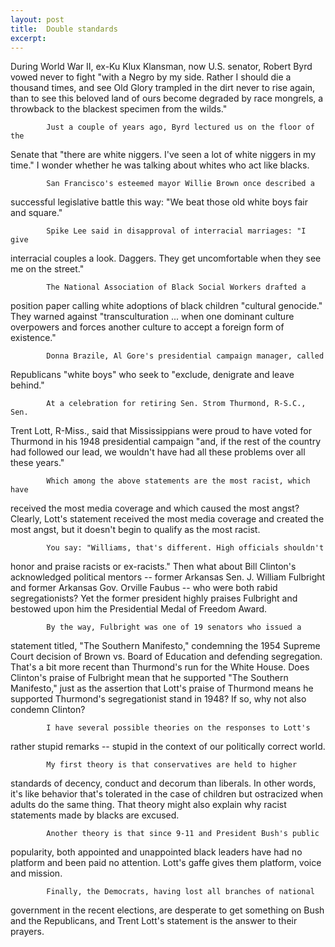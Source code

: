 ```yaml
---
layout: post
title:  Double standards
excerpt:
---
```












  During World War II, ex-Ku Klux Klansman, now U.S. senator,
Robert Byrd vowed never to fight "with a Negro by my side. Rather I should
die a thousand times, and see Old Glory trampled in the dirt never to rise
again, than to see this beloved land of ours become degraded by race
mongrels, a throwback to the blackest specimen from the wilds."

            Just a couple of years ago, Byrd lectured us on the floor of the
Senate that "there are white niggers. I've seen a lot of white niggers in my
time." I wonder whether he was talking about whites who act like blacks.

            San Francisco's esteemed mayor Willie Brown once described a
successful legislative battle this way: "We beat those old white boys fair
and square."

            Spike Lee said in disapproval of interracial marriages: "I give
interracial couples a look. Daggers. They get uncomfortable when they see me
on the street."

            The National Association of Black Social Workers drafted a
position paper calling white adoptions of black children "cultural
genocide." They warned against "transculturation ... when one dominant
culture overpowers and forces another culture to accept a foreign form of
existence."

            Donna Brazile, Al Gore's presidential campaign manager, called
Republicans "white boys" who seek to "exclude, denigrate and leave behind."

            At a celebration for retiring Sen. Strom Thurmond, R-S.C., Sen.
Trent Lott, R-Miss., said that Mississippians were proud to have voted for
Thurmond in his 1948 presidential campaign "and, if the rest of the country
had followed our lead, we wouldn't have had all these problems over all
these years."

            Which among the above statements are the most racist, which have
received the most media coverage and which caused the most angst? Clearly,
Lott's statement received the most media coverage and created the most
angst, but it doesn't begin to qualify as the most racist.

            You say: "Williams, that's different. High officials shouldn't
honor and praise racists or ex-racists." Then what about Bill Clinton's
acknowledged political mentors -- former Arkansas Sen. J. William Fulbright
and former Arkansas Gov. Orville Faubus -- who were both rabid
segregationists? Yet the former president highly praises Fulbright and
bestowed upon him the Presidential Medal of Freedom Award.

            By the way, Fulbright was one of 19 senators who issued a
statement titled, "The Southern Manifesto," condemning the 1954 Supreme
Court decision of Brown vs. Board of Education and defending segregation.
That's a bit more recent than Thurmond's run for the White House. Does
Clinton's praise of Fulbright mean that he supported "The Southern
Manifesto," just as the assertion that Lott's praise of Thurmond means he
supported Thurmond's segregationist stand in 1948? If so, why not also
condemn Clinton?

            I have several possible theories on the responses to Lott's
rather stupid remarks -- stupid in the context of our politically correct
world.

            My first theory is that conservatives are held to higher
standards of decency, conduct and decorum than liberals. In other words,
it's like behavior that's tolerated in the case of children but ostracized
when adults do the same thing. That theory might also explain why racist
statements made by blacks are excused.

            Another theory is that since 9-11 and President Bush's public
popularity, both appointed and unappointed black leaders have had no
platform and been paid no attention. Lott's gaffe gives them platform, voice
and mission.

            Finally, the Democrats, having lost all branches of national
government in the recent elections, are desperate to get something on Bush
and the Republicans, and Trent Lott's statement is the answer to their
prayers.



